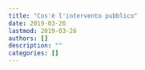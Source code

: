 ```yaml
---
title: "Cos'è l'intervento pubblico"
date: 2019-03-26
lastmod: 2019-03-26
authors: []
description: ""
categories: []
---
```


